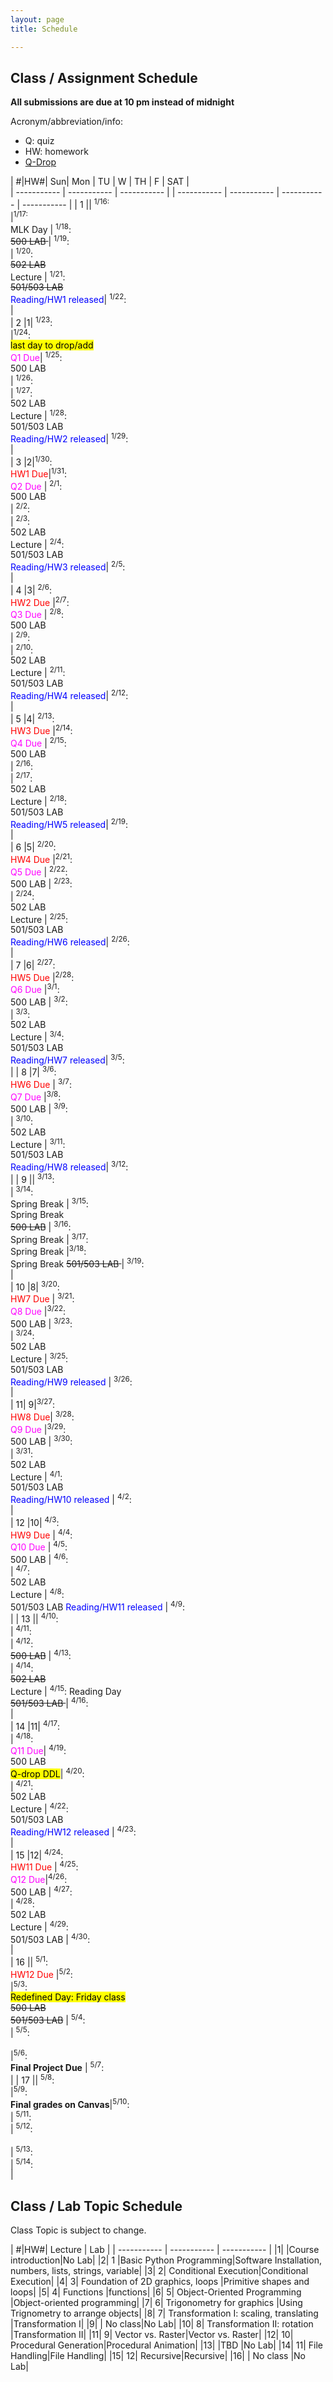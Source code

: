 ```yaml
---
layout: page
title: Schedule

---
```

## Class / Assignment Schedule 

**All submissions are due at 10 pm instead of midnight** 

Acronym/abbreviation/info: 

- Q: quiz 
- HW: homework 
- [Q-Drop](https://engineering.tamu.edu/academics/resources/withdrawals-qdrop.html)


| #|HW#| Sun| Mon |  TU | W | TH | F | SAT |  
| ----------- | ----------- |   ----------- | | ----------- | ----------- |   ----------- |    ----------- |
| 1 || <sup>1/16:</sup> <br>  |<sup>1/17:</sup> <br>  MLK Day |  <sup>1/18</sup>: <br> <strike>500 LAB </strike>  |  <sup>1/19</sup>: <br>   |  <sup>1/20</sup>: <br> <strike>502 LAB</strike> <br> Lecture   |  <sup>1/21</sup>: <br> <strike>501/503 LAB</strike> <br>   <span style="color:#0000ff;">Reading/HW1 released</span>|  <sup>1/22</sup>: <br>    |  
| 2 |1| <sup>1/23</sup>: <br>  |<sup>1/24</sup>: <br> <mark> last day to drop/add </mark> <br><span style="color:#ff00ff;">Q1 Due</span>|  <sup>1/25</sup>: <br> 500 LAB  <br>   |  <sup>1/26</sup>: <br>   |  <sup>1/27</sup>: <br> 502 LAB <br> Lecture   |  <sup>1/28</sup>: <br>    501/503 LAB <br>  <span style="color:#0000ff;">Reading/HW2 released</span>|  <sup>1/29</sup>: <br>    |  
| 3 |2|<sup>1/30</sup>: <br>  <span style="color:#ff0000;">HW1 Due</span>|<sup>1/31</sup>: <br><span style="color:#ff00ff;">Q2 Due</span>  |  <sup>2/1</sup>: <br> 500 LAB  <br>   |  <sup>2/2</sup>: <br>   |  <sup>2/3</sup>: <br> 502 LAB <br> Lecture     |  <sup>2/4</sup>: <br>501/503 LAB     <br>  <span style="color:#0000ff;">Reading/HW3 released</span>|  <sup>2/5</sup>: <br>    |  
| 4 |3| <sup>2/6</sup>: <br> <span style="color:#ff0000;">HW2 Due</span> |<sup>2/7</sup>: <br> <span style="color:#ff00ff;">Q3 Due</span>  |  <sup>2/8</sup>: <br> 500 LAB  <br>   |  <sup>2/9</sup>: <br>   |  <sup>2/10</sup>: <br> 502 LAB <br> Lecture    |  <sup>2/11</sup>: <br> 501/503 LAB     <br> <span style="color:#0000ff;">Reading/HW4 released</span>|  <sup>2/12</sup>: <br>    |  
| 5 |4| <sup>2/13</sup>: <br> <span style="color:#ff0000;">HW3 Due</span> |<sup>2/14</sup>: <br>  <span style="color:#ff00ff;">Q4 Due</span> |  <sup>2/15</sup>: <br>500 LAB  <br>   |  <sup>2/16</sup>: <br>   |  <sup>2/17</sup>: <br>  502 LAB <br> Lecture   |  <sup>2/18</sup>: <br>   501/503 LAB   <br> <span style="color:#0000ff;">Reading/HW5 released</span>|  <sup>2/19</sup>: <br>    |  
| 6 |5| <sup>2/20</sup>: <br> <span style="color:#ff0000;">HW4 Due</span> |<sup>2/21</sup>: <br> <span style="color:#ff00ff;">Q5 Due</span>  |  <sup>2/22</sup>:  <br>500 LAB     |  <sup>2/23</sup>: <br>   |  <sup>2/24</sup>: <br>  502 LAB <br> Lecture   |  <sup>2/25</sup>: <br>   501/503 LAB   <br> <span style="color:#0000ff;">Reading/HW6 released</span>|  <sup>2/26</sup>: <br>    |  
| 7 |6| <sup>2/27</sup>: <br> <span style="color:#ff0000;">HW5 Due</span> |<sup>2/28</sup>: <br><span style="color:#ff00ff;">Q6 Due</span>  |<sup>3/1</sup>: <br>  500 LAB  |  <sup>3/2</sup>: <br>   |  <sup>3/3</sup>: <br>   502 LAB <br> Lecture   |  <sup>3/4</sup>: <br>  501/503 LAB <br> <span style="color:#0000ff;">Reading/HW7 released</span>|  <sup>3/5</sup>: <br>     | 
| 8 |7|  <sup>3/6</sup>: <br>   <span style="color:#ff0000;">HW6 Due</span> |  <sup>3/7</sup>: <br>  <span style="color:#ff00ff;">Q7 Due</span> |<sup>3/8</sup>: <br>  500 LAB  |  <sup>3/9</sup>: <br>   |  <sup>3/10</sup>: <br>   502 LAB <br> Lecture   |  <sup>3/11</sup>: <br>501/503 LAB   <br> <span style="color:#0000ff;">Reading/HW8 released</span>|  <sup>3/12</sup>: <br>     |
| 9 ||  <sup>3/13</sup>: <br>    |   <sup>3/14</sup>:<br>  Spring Break   |  <sup>3/15</sup>: <br>Spring Break <br> <strike>500 LAB</strike>  |  <sup>3/16</sup>: <br>   Spring Break |  <sup>3/17</sup>: <br>  Spring Break   |<sup>3/18</sup>: <br>Spring Break  <strike>501/503 LAB </strike> |  <sup>3/19</sup>: <br>     |  
| 10 |8| <sup>3/20</sup>: <br>  <span style="color:#ff0000;">HW7 Due</span>  |  <sup>3/21</sup>: <br>  <span style="color:#ff00ff;">Q8 Due</span> |<sup>3/22</sup>: <br> 500 LAB   |  <sup>3/23</sup>: <br>   |  <sup>3/24</sup>: <br>   502 LAB <br> Lecture   |  <sup>3/25</sup>: <br>501/503 LAB  <br><span style="color:#0000ff;">Reading/HW9 released</span> |  <sup>3/26</sup>: <br>     |  
| 11| 9|<sup>3/27</sup>: <br>    <span style="color:#ff0000;">HW8 Due</span>|  <sup>3/28</sup>: <br>    <span style="color:#ff00ff;">Q9 Due</span> |<sup>3/29</sup>: <br> 500 LAB |  <sup>3/30</sup>: <br>   |  <sup>3/31</sup>: <br>   502 LAB <br> Lecture   |  <sup>4/1</sup>: <br> 501/503 LAB <br><span style="color:#0000ff;">Reading/HW10 released</span> |  <sup>4/2</sup>: <br>     |  
| 12 |10| <sup>4/3</sup>: <br>   <span style="color:#ff0000;">HW9 Due</span> |   <sup>4/4</sup>: <br> <span style="color:#ff00ff;">Q10 Due</span>  |  <sup>4/5</sup>: <br>   500 LAB |  <sup>4/6</sup>: <br>   |  <sup>4/7</sup>: <br>   502 LAB <br> Lecture   |  <sup>4/8</sup>: <br>501/503 LAB  <span style="color:#0000ff;">Reading/HW11 released</span> |  <sup>4/9</sup>: <br>     |
| 13 ||   <sup>4/10</sup>: <br>    |  <sup>4/11</sup>: <br>  | <sup>4/12</sup>: <br>  <strike>500 LAB</strike>  |  <sup>4/13</sup>: <br>   |  <sup>4/14</sup>: <br>   <strike>502 LAB</strike> <br> Lecture   |  <sup>4/15</sup>: Reading Day <br> <strike>501/503 LAB </strike> |  <sup>4/16</sup>: <br>     |   
| 14 |11| <sup>4/17</sup>: <br>    | <sup>4/18</sup>: <br>   <span style="color:#ff00ff;">Q11 Due</span>| <sup>4/19</sup>: <br>  500 LAB  <br> <mark>Q-drop DDL</mark>|  <sup>4/20</sup>: <br>   |  <sup>4/21</sup>: <br>   502 LAB <br> Lecture   |  <sup>4/22</sup>: <br>501/503 LAB  <br><span style="color:#0000ff;">Reading/HW12 released</span> |  <sup>4/23</sup>: <br>     |   
| 15 |12| <sup>4/24</sup>: <br>  <span style="color:#ff0000;">HW11 Due</span>  |  <sup>4/25</sup>: <br>   <span style="color:#ff00ff;">Q12 Due</span>|<sup>4/26</sup>: <br>  500 LAB |  <sup>4/27</sup>: <br>   |  <sup>4/28</sup>: <br>  502 LAB <br> Lecture    |  <sup>4/29</sup>: <br> 501/503 LAB  |  <sup>4/30</sup>: <br>     |   
| 16 ||  <sup>5/1</sup>: <br>  <span style="color:#ff0000;">HW12 Due</span>  |<sup>5/2</sup>: <br>    |<sup>5/3</sup>: <br> <mark>Redefined Day: Friday class</mark><br> <strike>500 LAB</strike><br> <strike>501/503 LAB</strike>   |  <sup>5/4</sup>: <br>   |  <sup>5/5</sup>: <br> <br>  |<sup>5/6</sup>: <br> <strong>Final Project Due</strong> |  <sup>5/7</sup>: <br>     | 
| 17 ||  <sup>5/8</sup>: <br>    |<sup>5/9</sup>: <br>  <strong> Final grades on Canvas</strong>|<sup>5/10</sup>: <br> |  <sup>5/11</sup>: <br>   |  <sup>5/12</sup>: <br>   <br> |  <sup>5/13</sup>: <br> |  <sup>5/14</sup>: <br>     | 




## Class / Lab Topic Schedule 
Class Topic is subject to change. 



| #|HW#| Lecture  | Lab  | 
| ----------- | ----------- |   ----------- | 
|1|  |Course introduction|No Lab| 
|2| 1 |Basic Python Programming|Software Installation, numbers, lists, strings, variable| 
|3| 2| Conditional Execution|Conditional Execution| 
|4| 3| Foundation of 2D graphics, loops |Primitive shapes and loops| 
|5| 4| Functions |functions| 
|6| 5| Object-Oriented Programming |Object-oriented programming| 
|7| 6| Trigonometry for graphics |Using Trignometry to arrange objects| 
|8| 7| Transformation I: scaling, translating |Transformation I| 
|9| | No class|No Lab| 
|10| 8| Transformation II: rotation |Transformation II| 
|11| 9| Vector vs. Raster|Vector vs. Raster| 
|12| 10| Procedural Generation|Procedural Animation| 
|13| |TBD |No Lab| 
|14| 11| File Handling|File Handling| 
|15| 12| Recursive|Recursive| 
|16| | No class |No Lab| 
